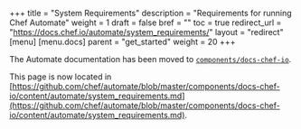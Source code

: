 +++
title = "System Requirements"
description = "Requirements for running Chef Automate"
weight = 1
draft = false
bref = ""
toc = true
redirect_url = "https://docs.chef.io/automate/system_requirements/"
layout = "redirect"
[menu]
  [menu.docs]
    parent = "get_started"
    weight = 20
+++

The Automate documentation has been moved to [`components/docs-chef-io`](https://github.com/chef/automate/blob/master/components/docs-chef-io/).

This page is now located in [https://github.com/chef/automate/blob/master/components/docs-chef-io/content/automate/system_requirements.md](https://github.com/chef/automate/blob/master/components/docs-chef-io/content/automate/system_requirements.md).
